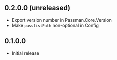 ## 0.2.0.0 (unreleased)

* Export version number in Passman.Core.Version
* Make `passlistPath` non-optional in Config

## 0.1.0.0

* Initial release
